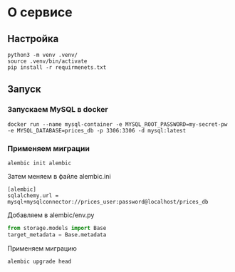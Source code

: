 # О сервисе

## Настройка

```shell
python3 -m venv .venv/
source .venv/bin/activate
pip install -r requirmenets.txt
```

## Запуск

### Запускаем MySQL в docker

```shell
docker run --name mysql-container -e MYSQL_ROOT_PASSWORD=my-secret-pw -e MYSQL_DATABASE=prices_db -p 3306:3306 -d mysql:latest
```

### Применяем миграции

```shell
alembic init alembic
```

Затем меняем в файле alembic.ini
```text
[alembic]
sqlalchemy.url = mysql+mysqlconnector://prices_user:password@localhost/prices_db
```

Добавляем в alembic/env.py
```python
from storage.models import Base
target_metadata = Base.metadata
```

Применяем миграцию

```shell
alembic upgrade head
```

